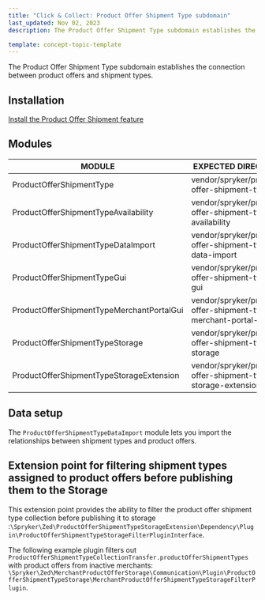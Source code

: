 ```yaml
---
title: "Click & Collect: Product Offer Shipment Type subdomain"
last_updated: Nov 02, 2023
description: The Product Offer Shipment Type subdomain establishes the connection between product offers and shipment types.

template: concept-topic-template
---
```


The Product Offer Shipment Type subdomain establishes the connection between product offers and shipment types.

## Installation

[Install the Product Offer Shipment feature](/docs/pbc/all/install-features/{{page.version}}/install-the-product-offer-shipment-feature.html)

## Modules

| MODULE                                                  | EXPECTED DIRECTORY                                                           |
|---------------------------------------------------------|------------------------------------------------------------------------------|
| ProductOfferShipmentType                                | vendor/spryker/product-offer-shipment-type                                   |
| ProductOfferShipmentTypeAvailability                    | vendor/spryker/product-offer-shipment-type-availability                      |
| ProductOfferShipmentTypeDataImport                      | vendor/spryker/product-offer-shipment-type-data-import                       |
| ProductOfferShipmentTypeGui                             | vendor/spryker/product-offer-shipment-type-gui                               |
| ProductOfferShipmentTypeMerchantPortalGui               | vendor/spryker/product-offer-shipment-type-merchant-portal-gui               |
| ProductOfferShipmentTypeStorage                         | vendor/spryker/product-offer-shipment-type-storage                           |
| ProductOfferShipmentTypeStorageExtension                | vendor/spryker/product-offer-shipment-type-storage-extension                 |

## Data setup

The `ProductOfferShipmentTypeDataImport` module lets you import the relationships between shipment types and product offers.

## Extension point for filtering shipment types assigned to product offers before publishing them to the Storage

This extension point provides the ability to filter the product offer shipment type collection before publishing it to storage :`\Spryker\Zed\ProductOfferShipmentTypeStorageExtension\Dependency\Plugin\ProductOfferShipmentTypeStorageFilterPluginInterface`.

The following example plugin filters out `ProductOfferShipmentTypeCollectionTransfer.productOfferShipmentTypes` with product offers from inactive merchants: `\Spryker\Zed\MerchantProductOfferStorage\Communication\Plugin\ProductOfferShipmentTypeStorage\MerchantProductOfferShipmentTypeStorageFilterPlugin`.
